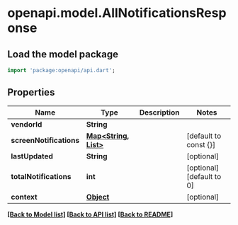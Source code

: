 # openapi.model.AllNotificationsResponse

## Load the model package
```dart
import 'package:openapi/api.dart';
```

## Properties
Name | Type | Description | Notes
------------ | ------------- | ------------- | -------------
**vendorId** | **String** |  | 
**screenNotifications** | [**Map<String, List<Object>>**](List.md) |  | [default to const {}]
**lastUpdated** | **String** |  | [optional] 
**totalNotifications** | **int** |  | [optional] [default to 0]
**context** | [**Object**](.md) |  | [optional] 

[[Back to Model list]](../README.md#documentation-for-models) [[Back to API list]](../README.md#documentation-for-api-endpoints) [[Back to README]](../README.md)


